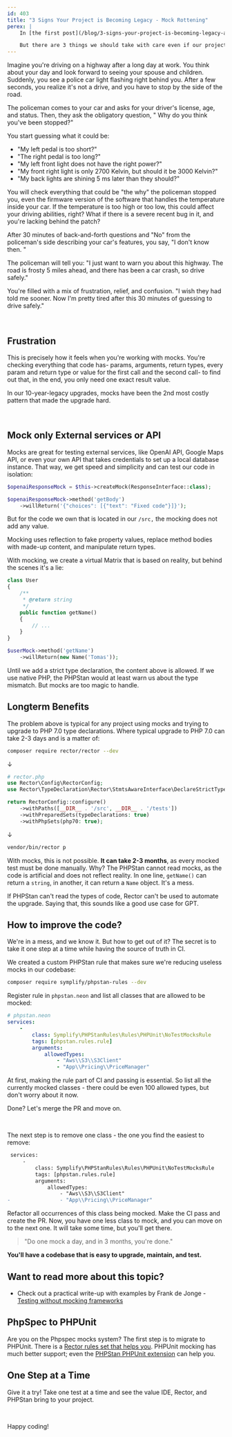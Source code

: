 ```yaml
---
id: 403
title: "3 Signs Your Project is Becoming Legacy - Mock Rottening"
perex: |
    In [the first post](/blog/3-signs-your-project-is-becoming-legacy-and-how-to-avoid-them), we looked at the long-term effects of our decisions. Turning a legacy project into a fresh one is a matter of the "just do it" approach.

    But there are 3 things we should take with care even if our project seems outside the legacy project category. The second of those is mocks.
---
```


Imagine you're driving on a highway after a long day at work. You think about your day and look forward to seeing your spouse and children. Suddenly, you see a police car light flashing right behind you. After a few seconds, you realize it's not a drive, and you have to stop by the side of the road.

The policeman comes to your car and asks for your driver's license, age, and status. Then, they ask the obligatory question, " Why do you think you've been stopped?"

You start guessing what it could be:

* "My left pedal is too short?"
* "The right pedal is too long?"
* "My left front light does not have the right power?"
*  "My front right light is only 2700 Kelvin, but should it be 3000 Kelvin?"
* "My back lights are shining 5 ms later than they should?"

You will check everything that could be "the why" the policeman stopped you, even the firmware version of the software that handles the temperature inside your car. If the temperature is too high or too low, this could affect your driving abilities, right? What if there is a severe recent bug in it, and you're lacking behind the patch?

After 30 minutes of back-and-forth questions and "No" from the policeman's side describing your car's features, you say, "I don't know then. "

The policeman will tell you: "I just want to warn you about this highway. The road is frosty 5 miles ahead, and there has been a car crash, so drive safely."

You're filled with a mix of frustration, relief, and confusion. "I wish they had told me sooner. Now I'm pretty tired after this 30 minutes of guessing to drive safely."

<br>

## Frustration

This is precisely how it feels when you're working with mocks. You're checking everything that code has- params, arguments, return types, every param and return type or value for the first call and the second call- to find out that, in the end, you only need one exact result value.

In our 10-year-legacy upgrades, mocks have been the 2nd most costly pattern that made the upgrade hard.

<br>

## Mock only External services or API

Mocks are great for testing external services, like OpenAI API, Google Maps API, or even your own API that takes credentials to set up a local database instance. That way, we get speed and simplicity and can test our code in isolation:

```php
$openaiResponseMock = $this->createMock(ResponseInterface::class);

$openaiResponseMock->method('getBody')
    ->willReturn('{"choices": [{"text": "Fixed code"}]}');
```

But for the code we own that is located in our `/src,` the mocking does not add any value.

Mocking uses reflection to fake property values, replace method bodies with made-up content, and manipulate return types.

With mocking, we create a virtual Matrix that is based on reality, but behind the scenes it's a lie:

```php
class User
{
    /**
     * @return string
     */
    public function getName()
    {
        // ...
    }
}
```

```php
$userMock->method('getName')
    ->willReturn(new Name('Tomas'));
```

Until we add a strict type declaration, the content above is allowed.
If we use native PHP, the PHPStan would at least warn us about the type mismatch. But mocks are too magic to handle.


## Longterm Benefits

The problem above is typical for any project using mocks and trying to upgrade to PHP 7.0 type declarations.
Where typical upgrade to PHP 7.0 can take 2-3 days and is a matter of:

```bash
composer require rector/rector --dev
```

↓

```php
# rector.php
use Rector\Config\RectorConfig;
use Rector\TypeDeclaration\Rector\StmtsAwareInterface\DeclareStrictTypesRector;

return RectorConfig::configure()
    ->withPaths([__DIR__ . '/src', __DIR__ . '/tests'])
    ->withPreparedSets(typeDeclarations: true)
    ->withPhpSets(php70: true);
```

↓

```bash
vendor/bin/rector p
```

With mocks, this is not possible. **It can take 2-3 months**, as every mocked test must be done manually. Why? The PHPStan cannot read mocks, as the code is artificial and does not reflect reality. In one line, `getName()` can return a `string`, in another, it can return a `Name` object. It's a mess.

If PHPStan can't read the types of code, Rector can't be used to automate the upgrade. Saying that, this sounds like a good use case for GPT.

## How to improve the code?

We're in a mess, and we know it. But how to get out of it? The secret is to take it one step at a time while having the source of truth in CI.

We created a custom PHPStan rule that makes sure we're reducing useless mocks in our codebase:

```bash
composer require symplify/phpstan-rules --dev
```

Register rule in `phpstan.neon` and list all classes that are allowed to be mocked:

```yaml
# phpstan.neon
services:
    -
        class: Symplify\PHPStanRules\Rules\PHPUnit\NoTestMocksRule
        tags: [phpstan.rules.rule]
        arguments:
            allowedTypes:
                - "Aws\\S3\\S3Client"
                - "App\\Pricing\\PriceManager"
```

At first, making the rule part of CI and passing is essential. So list all the currently mocked classes - there could be even 100 allowed types, but don't worry about it now.

Done? Let's merge the PR and move on.

<br>

The next step is to remove one class - the one you find the easiest to remove:

```diff
 services:
     -
         class: Symplify\PHPStanRules\Rules\PHPUnit\NoTestMocksRule
         tags: [phpstan.rules.rule]
         arguments:
             allowedTypes:
                 - "Aws\\S3\\S3Client"
-                - "App\\Pricing\\PriceManager"
```

Refactor all occurrences of this class being mocked. Make the CI pass and create the PR.
Now, you have one less class to mock, and you can move on to the next one. It will take some time, but you'll get there.

<blockquote class="blockquote text-center mt-5 mb-5">
"Do one mock a day, and in 3 months, you're done."
</blockquote>

**You'll have a codebase that is easy to upgrade, maintain, and test.**


## Want to read more about this topic?

* Check out a practical write-up with examples by Frank de Jonge - [Testing without mocking frameworks](https://blog.frankdejonge.nl/testing-without-mocking-frameworks/)


## PhpSpec to PHPUnit

Are you on the Phpspec mocks system? The first step is to migrate to PHPUnit. There is a [Rector rules set that helps you](https://tomasvotruba.com/blog/2019/03/21/how-to-instantly-migrate-phpspec-to-phpunit). PHPUnit mocking has much better support; even the [PHPStan PHPUnit extension](https://github.com/phpstan/phpstan-phpunit) can help you.


## One Step at a Time

Give it a try! Take one test at a time and see the value IDE, Rector, and PHPStan bring to your project.

<br>

Happy coding!

